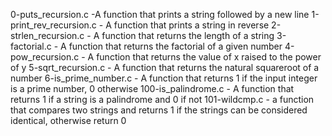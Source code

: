 0-puts_recursion.c -A function that prints a string followed by a new line
1-print_rev_recursion.c - A function that prints a string in reverse
2-strlen_recursion.c - A function that returns the length of a string
3-factorial.c - A function that returns the factorial of a given number
4-pow_recursion.c - A function that returns the value of x raised to the power of y
5-sqrt_recursion.c - A function that returns the natural squareroot of a number 
6-is_prime_number.c - A function that returns 1 if the input integer is a prime number, 0 otherwise
100-is_palindrome.c  - A function that returns 1 if a string is a palindrome and 0 if not
101-wildcmp.c - a function that compares two strings and returns 1 if the strings can be considered identical, otherwise return 0

